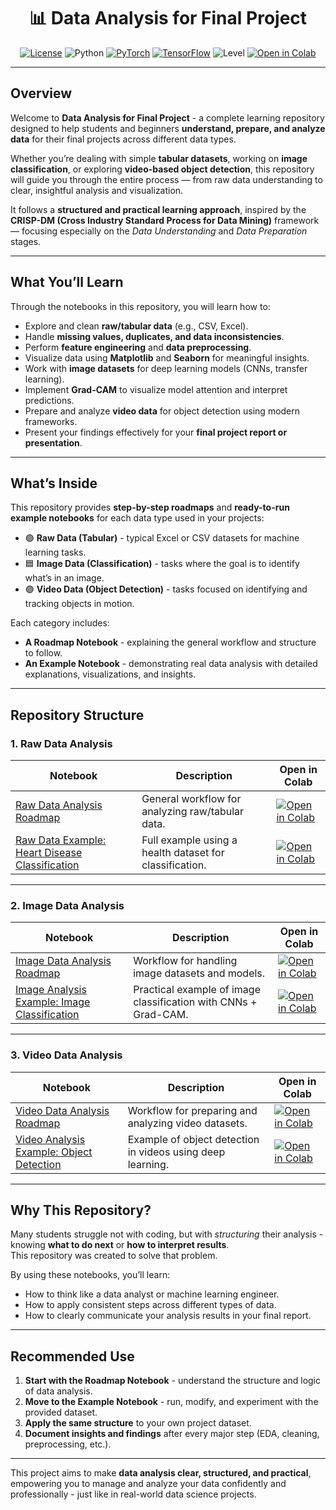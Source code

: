 <!-- Hero -->
<h1 align="center">📊 Data Analysis for Final Project</h1>

<p align="center">
  <a href="LICENSE"><img alt="License" src="https://img.shields.io/badge/License-MIT-yellow.svg"></a>
  <img alt="Python" src="https://img.shields.io/badge/Python-3.8%2B-blue.svg">
  <a href="https://pytorch.org/"><img alt="PyTorch" src="https://img.shields.io/badge/PyTorch-Latest-red.svg"></a>
  <a href="https://tensorflow.org/"><img alt="TensorFlow" src="https://img.shields.io/badge/TensorFlow-Latest-orange.svg"></a>
  <img alt="Level" src="https://img.shields.io/badge/Level-Beginner_Friendly-brightgreen.svg">
  <a href="https://colab.research.google.com/github/YOUR_GITHUB_USERNAME/YOUR_REPO_NAME">
    <img alt="Open in Colab" src="https://colab.research.google.com/assets/colab-badge.svg">
  </a>
</p>

---

##  Overview

Welcome to **Data Analysis for Final Project** - a complete learning repository designed to help students and beginners **understand, prepare, and analyze data** for their final projects across different data types.

Whether you’re dealing with simple **tabular datasets**, working on **image classification**, or exploring **video-based object detection**, this repository will guide you through the entire process — from raw data understanding to clear, insightful analysis and visualization.

It follows a **structured and practical learning approach**, inspired by the **CRISP-DM (Cross Industry Standard Process for Data Mining)** framework — focusing especially on the *Data Understanding* and *Data Preparation* stages.

---

##  What You’ll Learn

Through the notebooks in this repository, you will learn how to:
- Explore and clean **raw/tabular data** (e.g., CSV, Excel).
- Handle **missing values, duplicates, and data inconsistencies**.
- Perform **feature engineering** and **data preprocessing**.
- Visualize data using **Matplotlib** and **Seaborn** for meaningful insights.
- Work with **image datasets** for deep learning models (CNNs, transfer learning).
- Implement **Grad-CAM** to visualize model attention and interpret predictions.
- Prepare and analyze **video data** for object detection using modern frameworks.
- Present your findings effectively for your **final project report or presentation**.

---

##  What’s Inside

This repository provides **step-by-step roadmaps** and **ready-to-run example notebooks** for each data type used in your projects:

- 🟢 **Raw Data (Tabular)** - typical Excel or CSV datasets for machine learning tasks.  
- 🟦 **Image Data (Classification)** - tasks where the goal is to identify what’s in an image.  
- 🟣 **Video Data (Object Detection)** - tasks focused on identifying and tracking objects in motion.

Each category includes:
- **A Roadmap Notebook** - explaining the general workflow and structure to follow.  
- **An Example Notebook** - demonstrating real data analysis with detailed explanations, visualizations, and insights.  

---

## Repository Structure  

### 1. Raw Data Analysis  

| Notebook | Description | Open in Colab |
|----------|-------------|----------------|
| [Raw Data Analysis Roadmap](notebooks/Raw_Data_Analysis_Roadmap.ipynb) | General workflow for analyzing raw/tabular data. | <a href="https://colab.research.google.com/github/your-username/Data-Analysis-Final-Project/blob/main/Raw_Data_Analysis_Roadmap.ipynb" target="_blank"><img src="https://colab.research.google.com/assets/colab-badge.svg" alt="Open in Colab"/></a> |
| [Raw Data Example: Heart Disease Classification](notebooks/Raw_Data_Analysis_Example(Heart_Disease_Classification).ipynb) | Full example using a health dataset for classification. | <a href="https://colab.research.google.com/github/your-username/Data-Analysis-Final-Project/blob/main/Raw_Data_Analysis_Example(Heart_Disease_Classification).ipynb" target="_blank"><img src="https://colab.research.google.com/assets/colab-badge.svg" alt="Open in Colab"/></a> |

---

### 2. Image Data Analysis  

| Notebook | Description | Open in Colab |
|----------|-------------|----------------|
| [Image Data Analysis Roadmap](notebooks/Image_Data_Analysis_Roadmap.ipynb) | Workflow for handling image datasets and models. | <a href="https://colab.research.google.com/github/your-username/Data-Analysis-Final-Project/blob/main/Image_Data_Analysis_Roadmap.ipynb" target="_blank"><img src="https://colab.research.google.com/assets/colab-badge.svg" alt="Open in Colab"/></a> |
| [Image Analysis Example: Image Classification](notebooks/Image_Analysis_Example(Image_Classification).ipynb) | Practical example of image classification with CNNs + Grad-CAM. | <a href="https://colab.research.google.com/github/your-username/Data-Analysis-Final-Project/blob/main/Image_Analysis_Example(Image_Classification).ipynb" target="_blank"><img src="https://colab.research.google.com/assets/colab-badge.svg" alt="Open in Colab"/></a> |

---

### 3. Video Data Analysis  

| Notebook | Description | Open in Colab |
|----------|-------------|----------------|
| [Video Data Analysis Roadmap](notebooks/Video_Data_Analysis_Roadmap.ipynb) | Workflow for preparing and analyzing video datasets. | <a href="https://colab.research.google.com/github/your-username/Data-Analysis-Final-Project/blob/main/Video_Data_Analysis_Roadmap.ipynb" target="_blank"><img src="https://colab.research.google.com/assets/colab-badge.svg" alt="Open in Colab"/></a> |
| [Video Analysis Example: Object Detection](notebooks/Video_Data_Analysis_Example(Object_Detection).ipynb) | Example of object detection in videos using deep learning. | <a href="https://colab.research.google.com/github/your-username/Data-Analysis-Final-Project/blob/main/Video_Data_Analysis_Example(Object_Detection).ipynb" target="_blank"><img src="https://colab.research.google.com/assets/colab-badge.svg" alt="Open in Colab"/></a> |

---

## Why This Repository?

Many students struggle not with coding, but with *structuring* their analysis - knowing **what to do next** or **how to interpret results**.  
This repository was created to solve that problem.

By using these notebooks, you’ll learn:
- How to think like a data analyst or machine learning engineer.  
- How to apply consistent steps across different types of data.  
- How to clearly communicate your analysis results in your final report.

---

##  Recommended Use

1. **Start with the Roadmap Notebook** - understand the structure and logic of data analysis.  
2. **Move to the Example Notebook** - run, modify, and experiment with the provided dataset.  
3. **Apply the same structure** to your own project dataset.  
4. **Document insights and findings** after every major step (EDA, cleaning, preprocessing, etc.).  

---

This project aims to make **data analysis clear, structured, and practical**, empowering you to manage and analyze your data confidently and professionally - just like in real-world data science projects.
 
